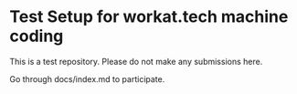 # Test Setup for workat.tech machine coding

This is a test repository. Please do not make any submissions here.

Go through docs/index.md to participate.
